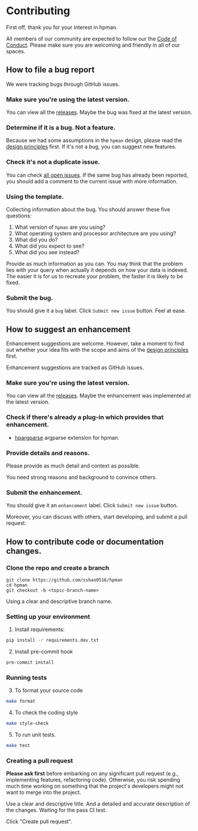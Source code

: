 # Contributing

First off, thank you for your interest in hpman.

All members of our community are expected to follow our the [
Code of Conduct](./CODE_OF_CONDUCT.md). Please make sure you are welcoming and friendly in all of our spaces.

## How to file a bug report

We were tracking bugs through GitHub issues.

### Make sure you're using the latest version.

You can view all the [releases](https://github.com/sshao0516/hpman/releases). Maybe the bug was fixed at the latest version.

### Determine if it is a bug. Not a feature.

Because we had some assumptions in the `hpman` design, please read the [design principles]() first. If it's not a bug, you can suggest new features.

### Check it's not a duplicate issue.

You can check [all open issues](https://github.com/sshao0516/hpman/issues). If the same bug has already been reported, you should add a comment to the current issue with more information.

### Using the template.

Collecting information about the bug. You should answer these five questions:

1. What version of `hpman` are you using?
2. What operating system and processor architecture are you using?
3. What did you do?
4. What did you expect to see?
5. What did you see instead?

Provide as much information as you can. You may think that the problem lies with your query when actually it depends on how your data is indexed. The easier it is for us to recreate your problem, the faster it is likely to be fixed.

### Submit the bug.

You should give it a `bug` label. Click `Submit new issue` button. Feel at ease.

## How to suggest an enhancement

Enhancement suggestions are welcome. However, take a moment to find out whether your idea fits with the scope and aims of the [design principles]() first.

Enhancement suggestions are tracked as GitHub issues.


### Make sure you're using the latest version.

You can view all the [releases](https://github.com/sshao0516/hpman/releases). Maybe the enhancement was implemented at the latest version.

### Check if there's already a plug-in which provides that enhancement.

- [hpargparse]() argparse extension for hpman.

### Provide details and reasons.

Please provide as much detail and context as possible.

You need strong reasons and background to convince others.


### Submit the enhancement.

You should give it an `enhancement` label. Click `Submit new issue` button.

Moreover, you can discuss with others, start developing, and submit a pull request.

## How to contribute code or documentation changes.

### Clone the repo and create a branch
```
git clone https://github.com/sshao0516/hpman
cd hpman
git checkout -b <topic-branch-name>
```
Using a clear and descriptive branch name.

### Setting up your environment
1. Install requirements:
```bash
pip install -r requirements.dev.txt
```

2. Install pre-commit hook
```bash
pre-commit install
```

### Running tests

3. To format your source code
```bash
make format
```

4. To check the coding style
```bash
make style-check
```

5. To run unit tests.
```bash
make test
```

### Creating a pull request

**Please ask first** before embarking on any significant pull request (e.g., implementing features, refactoring code). Otherwise, you risk spending much time working on something that the project's developers might not want to merge into the project.

Use a clear and descriptive title. And a detailed and accurate description of the changes. Waiting for the pass CI test.

Click "Create pull request".
